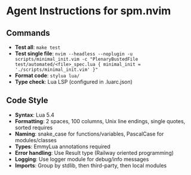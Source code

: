# Agent Instructions for spm.nvim

## Commands
- **Test all**: `make test`
- **Test single file**: `nvim --headless --noplugin -u scripts/minimal_init.vim -c "PlenaryBustedFile test/automated/<file>_spec.lua { minimal_init = './scripts/minimal_init.vim' }"`
- **Format code**: `stylua lua/`
- **Type check**: Lua LSP (configured in .luarc.json)

## Code Style
- **Syntax**: Lua 5.4
- **Formatting**: 2 spaces, 100 columns, Unix line endings, single quotes, sorted requires
- **Naming**: snake_case for functions/variables, PascalCase for modules/classes
- **Types**: EmmyLua annotations required
- **Error handling**: Use Result type (Railway oriented programming)
- **Logging**: Use logger module for debug/info messages
- **Imports**: Group by stdlib, then third-party, then local modules